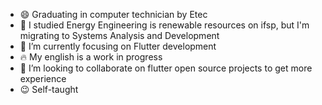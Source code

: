 - 😄 Graduating in computer technician by Etec
- 🏅 I studied Energy Engineering is renewable resources on ifsp, but I'm migrating to Systems Analysis and Development
- 🌱 I’m currently focusing on Flutter development 
- 🔥 My english is a work in progress
- 🚀 I’m looking to collaborate on flutter open source projects to get more experience
- 😉 Self-taught



